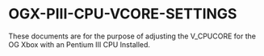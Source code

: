 # OGX-PIII-CPU-VCORE-SETTINGS
These documents are for the purpose of adjusting the V_CPUCORE for the OG Xbox with an Pentium III CPU Installed.
